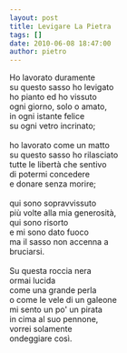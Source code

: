 ```yaml
---
layout: post
title: Levigare La Pietra
tags: []
date: 2010-06-08 18:47:00
author: pietro
---
```

Ho lavorato duramente<br/>su questo sasso ho levigato<br/>ho pianto ed ho vissuto<br/>ogni giorno, solo o amato,<br/>in ogni istante felice<br/>su ogni vetro incrinato;<br/><br/>ho lavorato come un matto<br/>su questo sasso ho rilasciato<br/>tutte le libertà che sentivo<br/>di potermi concedere<br/>e donare senza morire;<br/><br/>qui sono sopravvissuto<br/>più volte alla mia generosità,<br/>qui sono risorto<br/>e mi sono dato fuoco<br/>ma il sasso non accenna a<br/>bruciarsi.<br/><br/>Su questa roccia nera<br/>ormai lucida<br/>come una grande perla<br/>o come le vele di un galeone<br/>mi sento un po' un pirata<br/>in cima al suo pennone,<br/>vorrei solamente<br/>ondeggiare così.
